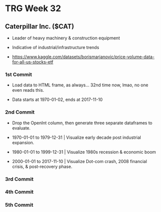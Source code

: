 # TRG Week 32

## Caterpillar Inc. ($CAT)

- Leader of heavy machinery & construction equipment

- Indicative of industrial/infrastructure trends

- https://www.kaggle.com/datasets/borismarjanovic/price-volume-data-for-all-us-stocks-etf

### 1st Commit

- Load data to HTML frame, as always... 32nd time now, lmao, no one even reads this.

- Data starts at 1970-01-02, ends at 2017-11-10

### 2nd Commit

- Drop the OpenInt column, then generate three separate dataframes to evaluate.

- 1970-01-01 to 1979-12-31 | Visualize early decade post industrial expansion.

- 1980-01-01 to 1999-12-31 | Visualize 1980s recession & economic boom

- 2000-01-01 to 2017-11-10 | Visualize Dot-com crash, 2008 financial crisis, & post-recovery phase.

### 3rd Commit

### 4th Commit

### 5th Commit